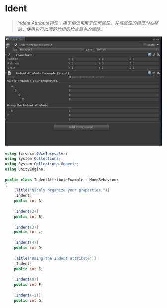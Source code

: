 # Ident

> *Indent Attribute特性：用于缩进可用于任何属性，并将属性的标签向右移动。使用它可以清楚地组织检查器中的属性。*



![img](../image/Indent/post-618-5fb7da86e4c37.png)

```cs
using Sirenix.OdinInspector;
using System.Collections;
using System.Collections.Generic;
using UnityEngine;

public class IndentAttributeExample : MonoBehaviour
{
    [Title("Nicely organize your properties.")]
    [Indent]
    public int A;

    [Indent(2)]
    public int B;

    [Indent(3)]
    public int C;

    [Indent(4)]
    public int D;

    [Title("Using the Indent attribute")]
    [Indent]
    public int E;

    [Indent(0)]
    public int F;

    [Indent(-1)]
    public int G;
```